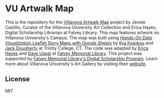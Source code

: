 # VU Artwalk Map

This is the repository for the [Villanova Artwalk Map](https://artwalk.villanova.edu/) project by Jennie Castillo, Curator of the Villanova University Art Collection and Erica Hayes, Digital Scholarship Librarian at Falvey Library. This map features artwork on Villanova University's Campus. The map was built using [*Hands-On Data Visualization* Leaflet Story Maps with Google Sheets](https://HandsOnDataViz.org/leaflet-storymaps-with-google-sheets.html) by [Ilya Ilyankou](https://github.com/ilyankou) and [Jack Dougherty](https://github.com/jackdougherty) at Trinity College, CT. The code was adapted by [Erica Hayes](https://github.com/ericayhayes/) and [Dave Uspal](https://github.com/duspal) at [Falvey Memorial Library](https://library.villanova.edu/). This project was supported by [Falvey Memorial Library's Digital Scholarship Program](https://library.villanova.edu/digital-scholarship). Learn more about Villanova University's Art Gallery by visiting their [website](https://www1.villanova.edu/villanova/services/artgallery.html).

## License
MIT
